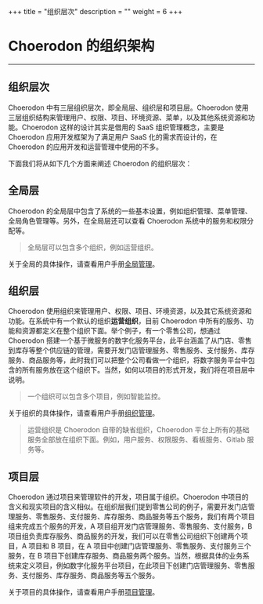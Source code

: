 ﻿+++
title = "组织层次"
description = ""
weight = 6
+++

# Choerodon 的组织架构
---

## 组织层次

Choerodon 中有三层组织层次，即全局层、组织层和项目层。Choerodon 使用三层组织结构来管理用户、权限、项目、环境资源、菜单，以及其他系统资源和功能。Choerodon 这样的设计其实是借用的 SaaS 组织管理概念，主要是 Choerodon 应用开发框架为了满足用户 SaaS 化的需求而设计的，在 Choerodon 的应用开发和运营管理中使用的不多。

下面我们将从如下几个方面来阐述 Choerodon 的组织层次：

## 全局层

Choerodon 的全局层中包含了系统的一些基本设置，例如组织管理、菜单管理、全局角色管理等。另外，在全局层还可以查看 Choerodon 系统中的服务和权限分配等。

<blockquote class="note">
    全局层可以包含多个组织，例如运营组织。
</blockquote>

关于全局的具体操作，请查看用户手册[全局管理](#)。

## 组织层

Choerodon 使用组织来管理用户、权限、项目、环境资源，以及其它系统资源和功能。在系统中有一个默认的组织**运营组织**，目前 Choerodon 中所有的服务、功能和资源都定义在整个组织下面。举个例子，有一个零售公司，想通过 Choerodon 搭建一个基于微服务的数字化服务平台，此平台涵盖了从门店、零售到库存等整个供应链的管理，需要开发门店管理服务、零售服务、支付服务、库存服务、商品服务等，此时我们可以把整个公司看做一个组织，将数字服务平台中包含的所有服务放在这个组织下。当然，如何以项目的形式开发，我们将在项目层中说明。

<blockquote class="note">
    一个组织可以包含多个项目，例如智能监控。
</blockquote>

关于组织的具体操作，请查看用户手册[组织管理](#)。

<blockquote class="note">
    运营组织是 Choerodon 自带的缺省组织，Choerodon 平台上所有的基础服务全部放在组织下面。例如，用户服务、权限服务、看板服务、Gitlab 服务等。
</blockquote>

## 项目层

Choerodon 通过项目来管理软件的开发，项目属于组织。Choerodon 中项目的含义和现实项目的含义相似。在组织层我们提到零售公司的例子，需要开发门店管理服务、零售服务、支付服务、库存服务、商品服务等五个服务，我们有两个项目组来完成五个服务的开发，A 项目组开发门店管理服务、零售服务、支付服务，B 项目组负责库存服务、商品服务的开发，我们可以在零售公司组织下创建两个项目，A 项目和 B 项目，在 A 项目中创建门店管理服务、零售服务、支付服务三个服务，在 B 项目下创建库存服务、商品服务两个服务。当然，根据具体的业务系统来定义项目，例如数字化服务平台项目，在此项目下创建门店管理服务、零售服务、支付服务、库存服务、商品服务等五个服务。

关于项目的具体操作，请查看用户手册[项目管理](#)。